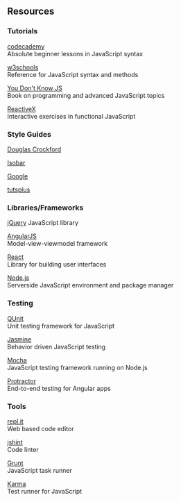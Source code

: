 ## Resources

### Tutorials
[codecademy](https://www.codecademy.com/learn/javascript)  
Absolute beginner lessons in JavaScript syntax

[w3schools](http://www.w3schools.com/js/default.asp)  
Reference for JavaScript syntax and methods

[You Don't Know JS](https://github.com/getify/You-Dont-Know-JS)  
Book on programming and advanced JavaScript topics

[ReactiveX](http://reactivex.io/learnrx/)  
Interactive exercises in functional JavaScript

### Style Guides
[Douglas Crockford](http://javascript.crockford.com/code.html)    

[Isobar](http://isobar-idev.github.io/code-standards/#javascript_javascript) 

[Google](https://google.github.io/styleguide/javascriptguide.xml)   

[tutsplus](http://code.tutsplus.com/tutorials/the-essentials-of-writing-high-quality-javascript--net-15145)

### Libraries/Frameworks
[jQuery](https://jquery.com/)
JavaScript library  

[AngularJS](https://angularjs.org/)  
Model-view-viewmodel framework

[React](https://facebook.github.io/react/)   
Library for building user interfaces

[Node.js](https://nodejs.org/en/)  
Serverside JavaScript environment and package manager

### Testing
[QUnit](http://qunitjs.com/)  
Unit testing framework for JavaScript

[Jasmine](http://jasmine.github.io/)  
Behavior driven JavaScript testing  

[Mocha](https://mochajs.org/)  
JavaScript testing framework running on Node.js

[Protractor](http://www.protractortest.org/#/)  
End-to-end testing for Angular apps

### Tools
[repl.it](https://repl.it/languages/javascript)  
Web based code editor

[jshint](http://jshint.com/)  
Code linter 

[Grunt](http://gruntjs.com/)  
JavaScript task runner

[Karma](http://karma-runner.github.io/0.8/index.html)  
Test runner for JavaScript

